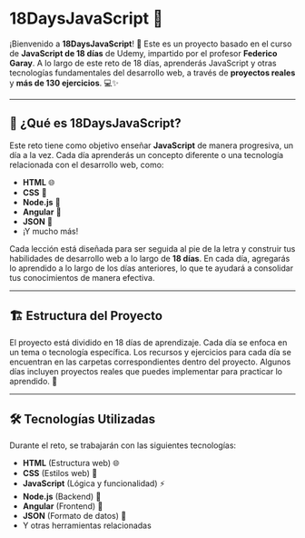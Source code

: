 # 18DaysJavaScript 🚀

¡Bienvenido a **18DaysJavaScript**! 🎉 Este es un proyecto basado en el curso de **JavaScript de 18 días** de Udemy, impartido por el profesor **Federico Garay**. A lo largo de este reto de 18 días, aprenderás JavaScript y otras tecnologías fundamentales del desarrollo web, a través de **proyectos reales** y **más de 130 ejercicios**. 💻✨

---

## 📅 ¿Qué es 18DaysJavaScript?

Este reto tiene como objetivo enseñar **JavaScript** de manera progresiva, un día a la vez. Cada día aprenderás un concepto diferente o una tecnología relacionada con el desarrollo web, como:

- **HTML** 🌐
- **CSS** 🎨
- **Node.js** 🚀
- **Angular** 🔴
- **JSON** 📝
- ¡Y mucho más!

Cada lección está diseñada para ser seguida al pie de la letra y construir tus habilidades de desarrollo web a lo largo de **18 días**. En cada día, agregarás lo aprendido a lo largo de los días anteriores, lo que te ayudará a consolidar tus conocimientos de manera efectiva.

---

## 🏗️ Estructura del Proyecto

El proyecto está dividido en 18 días de aprendizaje. Cada día se enfoca en un tema o tecnología específica. Los recursos y ejercicios para cada día se encuentran en las carpetas correspondientes dentro del proyecto. Algunos días incluyen proyectos reales que puedes implementar para practicar lo aprendido. 🎯

---

## 🛠️ Tecnologías Utilizadas

Durante el reto, se trabajarán con las siguientes tecnologías:

- **HTML** (Estructura web) 🌐
- **CSS** (Estilos web) 🎨
- **JavaScript** (Lógica y funcionalidad) ⚡
- **Node.js** (Backend) 🌱
- **Angular** (Frontend) 🔴
- **JSON** (Formato de datos) 📝
- Y otras herramientas relacionadas


